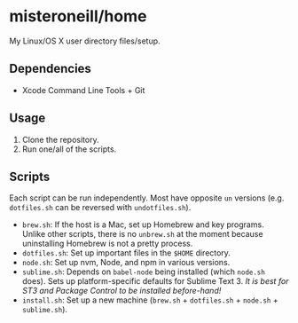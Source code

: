 # misteroneill/home

My Linux/OS X user directory files/setup.

## Dependencies

- Xcode Command Line Tools + Git

## Usage

1. Clone the repository.
1. Run one/all of the scripts.

## Scripts

Each script can be run independently. Most have opposite `un` versions (e.g. `dotfiles.sh` can be reversed with `undotfiles.sh`).

- `brew.sh`: If the host is a Mac, set up Homebrew and key programs. Unlike other scripts, there is no `unbrew.sh` at the moment because uninstalling Homebrew is not a pretty process.
- `dotfiles.sh`: Set up important files in the `$HOME` directory.
- `node.sh`: Set up nvm, Node, and npm in various versions.
- `sublime.sh`: Depends on `babel-node` being installed (which `node.sh` does). Sets up platform-specific defaults for Sublime Text 3. _It is best for ST3 and Package Control to be installed before-hand!_
- `install.sh`: Set up a new machine (`brew.sh` + `dotfiles.sh` + `node.sh` + `sublime.sh`).

